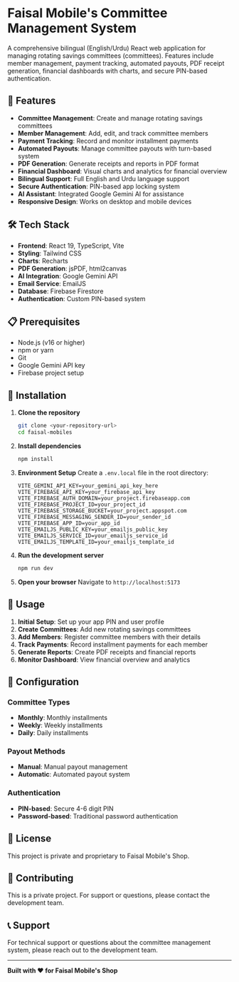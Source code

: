 # Faisal Mobile's Committee Management System

A comprehensive bilingual (English/Urdu) React web application for managing rotating savings committees (committees). Features include member management, payment tracking, automated payouts, PDF receipt generation, financial dashboards with charts, and secure PIN-based authentication.

## 🚀 Features

- **Committee Management**: Create and manage rotating savings committees
- **Member Management**: Add, edit, and track committee members
- **Payment Tracking**: Record and monitor installment payments
- **Automated Payouts**: Manage committee payouts with turn-based system
- **PDF Generation**: Generate receipts and reports in PDF format
- **Financial Dashboard**: Visual charts and analytics for financial overview
- **Bilingual Support**: Full English and Urdu language support
- **Secure Authentication**: PIN-based app locking system
- **AI Assistant**: Integrated Google Gemini AI for assistance
- **Responsive Design**: Works on desktop and mobile devices

## 🛠️ Tech Stack

- **Frontend**: React 19, TypeScript, Vite
- **Styling**: Tailwind CSS
- **Charts**: Recharts
- **PDF Generation**: jsPDF, html2canvas
- **AI Integration**: Google Gemini API
- **Email Service**: EmailJS
- **Database**: Firebase Firestore
- **Authentication**: Custom PIN-based system

## 📋 Prerequisites

- Node.js (v16 or higher)
- npm or yarn
- Git
- Google Gemini API key
- Firebase project setup

## 🚀 Installation

1. **Clone the repository**
   ```bash
   git clone <your-repository-url>
   cd faisal-mobiles
   ```

2. **Install dependencies**
   ```bash
   npm install
   ```

3. **Environment Setup**
   Create a `.env.local` file in the root directory:
   ```env
   VITE_GEMINI_API_KEY=your_gemini_api_key_here
   VITE_FIREBASE_API_KEY=your_firebase_api_key
   VITE_FIREBASE_AUTH_DOMAIN=your_project.firebaseapp.com
   VITE_FIREBASE_PROJECT_ID=your_project_id
   VITE_FIREBASE_STORAGE_BUCKET=your_project.appspot.com
   VITE_FIREBASE_MESSAGING_SENDER_ID=your_sender_id
   VITE_FIREBASE_APP_ID=your_app_id
   VITE_EMAILJS_PUBLIC_KEY=your_emailjs_public_key
   VITE_EMAILJS_SERVICE_ID=your_emailjs_service_id
   VITE_EMAILJS_TEMPLATE_ID=your_emailjs_template_id
   ```

4. **Run the development server**
   ```bash
   npm run dev
   ```

5. **Open your browser**
   Navigate to `http://localhost:5173`

## 📱 Usage

1. **Initial Setup**: Set up your app PIN and user profile
2. **Create Committees**: Add new rotating savings committees
3. **Add Members**: Register committee members with their details
4. **Track Payments**: Record installment payments for each member
5. **Generate Reports**: Create PDF receipts and financial reports
6. **Monitor Dashboard**: View financial overview and analytics

## 🔧 Configuration

### Committee Types
- **Monthly**: Monthly installments
- **Weekly**: Weekly installments  
- **Daily**: Daily installments

### Payout Methods
- **Manual**: Manual payout management
- **Automatic**: Automated payout system

### Authentication
- **PIN-based**: Secure 4-6 digit PIN
- **Password-based**: Traditional password authentication

## 📄 License

This project is private and proprietary to Faisal Mobile's Shop.

## 🤝 Contributing

This is a private project. For support or questions, please contact the development team.

## 📞 Support

For technical support or questions about the committee management system, please reach out to the development team.

---

**Built with ❤️ for Faisal Mobile's Shop**
